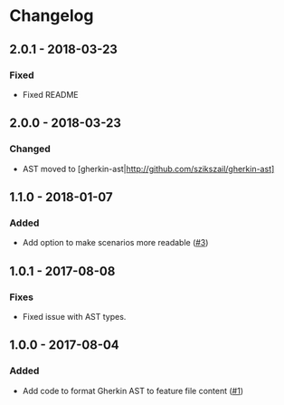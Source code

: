 # Changelog

## 2.0.1 - 2018-03-23

### Fixed

- Fixed README

## 2.0.0 - 2018-03-23

### Changed

- AST moved to [gherkin-ast|http://github.com/szikszail/gherkin-ast]

## 1.1.0 - 2018-01-07

### Added

- Add option to make scenarios more readable ([#3](https://github.com/szikszail/gherkin-assembler/issues/3))

## 1.0.1 - 2017-08-08

### Fixes

- Fixed issue with AST types.

## 1.0.0 - 2017-08-04

### Added

- Add code to format Gherkin AST to feature file content ([#1](https://github.com/szikszail/gherkin-assembler/issues/1))
